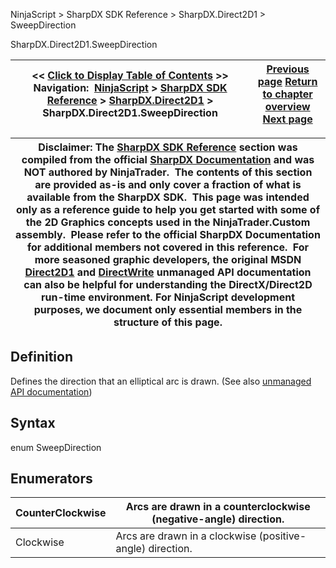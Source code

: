 ﻿
NinjaScript > SharpDX SDK Reference > SharpDX.Direct2D1 > SweepDirection

SharpDX.Direct2D1.SweepDirection

| << [Click to Display Table of Contents](sharpdx_direct2d1_sweepdirection.md) >> **Navigation:**     [NinjaScript](ninjascript.md) > [SharpDX SDK Reference](sharpdx_sdk_reference.md) > [SharpDX.Direct2D1](sharpdx_direct2d1.md) > SharpDX.Direct2D1.SweepDirection | [Previous page](sharpdx_direct2d1_strokestyleproperties.md) [Return to chapter overview](sharpdx_direct2d1.md) [Next page](sharpdx_directwrite.md) |
| --- | --- |

| Disclaimer: The [SharpDX SDK Reference](sharpdx_sdk_reference.md) section was compiled from the official [SharpDX Documentation](http://sharpdx.org/) and was NOT authored by NinjaTrader.  The contents of this section are provided as-is and only cover a fraction of what is available from the SharpDX SDK.  This page was intended only as a reference guide to help you get started with some of the 2D Graphics concepts used in the NinjaTrader.Custom assembly.  Please refer to the official SharpDX Documentation for additional members not covered in this reference.  For more seasoned graphic developers, the original MSDN [Direct2D1](https://msdn.microsoft.com/en-us/library/windows/desktop/dd370990.aspx) and [DirectWrite](https://msdn.microsoft.com/en-us/library/windows/desktop/dd368038.aspx) unmanaged API documentation can also be helpful for understanding the DirectX/Direct2D run-time environment. For NinjaScript development purposes, we document only essential members in the structure of this page. |
| --- |

## Definition
Defines the direction that an elliptical arc is drawn. 
(See also [unmanaged API documentation](http://msdn.microsoft.com/en-us/library/dd368166.aspx))
 
## Syntax
enum SweepDirection
 
## Enumerators

| CounterClockwise | Arcs are drawn in a counterclockwise (negative-angle) direction. |
| --- | --- |
| Clockwise | Arcs are drawn in a clockwise (positive-angle) direction. |
